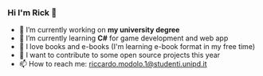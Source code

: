 ### Hi I'm Rick 👋

- 🔭 I’m currently working on **my university degree**
- 🌱 I’m currently learning **C#** for game development and web app
- 📗 I love books and e-books (I'm learning e-book format in my free time)
- 🎯 I want to contribute to some open source projects this year
- 📫 How to reach me: riccardo.modolo.1@studenti.unipd.it

